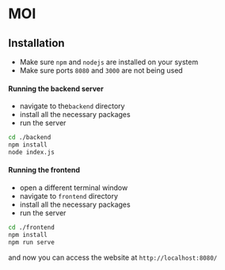 # MOI

## Installation
- Make sure `npm` and `nodejs` are installed on your system
- Make sure ports `8080` and `3000` are not being used

#### Running the backend server
- navigate to the`backend` directory
- install all the necessary packages
- run the server
```bash
cd ./backend
npm install
node index.js
```

#### Running the frontend
- open a different terminal window
- navigate to `frontend` directory
- install all  the necessary packages
- run the server
```bash
cd ./frontend
npm install
npm run serve
```

and now you can access the website at `http://localhost:8080/`
